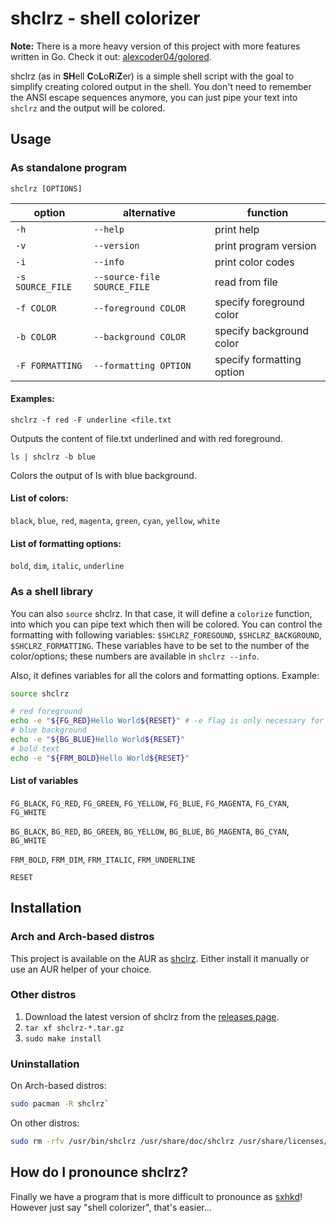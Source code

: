 
# shclrz - shell colorizer

**Note:**
There is a more heavy version of this project with more features written in Go.
Check it out: [alexcoder04/golored](https://github.com/alexcoder04/golored).

shclrz (as in **SH**ell **C**o**L**o**R**i**Z**er) is a simple shell script with
the goal to simplify creating colored output in the shell. You don't need to
remember the ANSI escape sequences anymore, you can just pipe your text into
`shclrz` and the output will be colored.

## Usage

### As standalone program

```
shclrz [OPTIONS]
```

| option           | alternative                 | function                  |
|------------------|-----------------------------|---------------------------|
| `-h`             | `--help`                    | print help                |
| `-v`             | `--version`                 | print program version     |
| `-i`             | `--info`                    | print color codes         |
| `-s SOURCE_FILE` | `--source-file SOURCE_FILE` | read from file            |
| `-f COLOR`       | `--foreground COLOR`        | specify foreground color  |
| `-b COLOR`       | `--background COLOR`        | specify background color  |
| `-F FORMATTING`  | `--formatting OPTION`       | specify formatting option |

#### Examples:

```
shclrz -f red -F underline <file.txt
```

Outputs the content of file.txt underlined and with red foreground.

```
ls | shclrz -b blue
```

Colors the output of ls with blue background.

#### List of colors:

`black`, `blue`, `red`, `magenta`, `green`, `cyan`, `yellow`, `white`

#### List of formatting options:

`bold`, `dim`, `italic`, `underline`

### As a shell library

You can also `source` shclrz. In that case, it will define a `colorize` function, into which you can pipe text which then will be colored.
You can control the formatting with following variables: `$SHCLRZ_FOREGOUND`, `$SHCLRZ_BACKGROUND`, `$SHCLRZ_FORMATTING`.
These variables have to be set to the number of the color/options; these numbers are available in `shclrz --info`.

Also, it defines variables for all the colors and formatting options. Example:

```sh
source shclrz

# red foreground
echo -e "${FG_RED}Hello World${RESET}" # -e flag is only necessary for Bash, not for POSIX shells
# blue background
echo -e "${BG_BLUE}Hello World${RESET}"
# bold text
echo -e "${FRM_BOLD}Hello World${RESET}"
```

#### List of variables

`FG_BLACK`, `FG_RED`, `FG_GREEN`, `FG_YELLOW`, `FG_BLUE`, `FG_MAGENTA`, `FG_CYAN`, `FG_WHITE`

`BG_BLACK`, `BG_RED`, `BG_GREEN`, `BG_YELLOW`, `BG_BLUE`, `BG_MAGENTA`, `BG_CYAN`, `BG_WHITE`

`FRM_BOLD`, `FRM_DIM`, `FRM_ITALIC`, `FRM_UNDERLINE`

`RESET`

## Installation

### Arch and Arch-based distros

This project is available on the AUR as [shclrz](https://aur.archlinux.org/packages/shclrz). Either install it manually or use an AUR helper of your choice.

### Other distros

1. Download the latest version of shclrz from the [releases page](https://github.com/alexcoder04/shclrz/releases/latest).
2. `tar xf shclrz-*.tar.gz`
3. `sudo make install`

### Uninstallation

On Arch-based distros:

```sh
sudo pacman -R shclrz`
```

On other distros:
```sh
sudo rm -rfv /usr/bin/shclrz /usr/share/doc/shclrz /usr/share/licenses/shclrz /usr/share/man/man1/shclrz.1
```

## How do I pronounce shclrz?

Finally we have a program that is more difficult to pronounce as
[sxhkd](https://github.com/baskerville/sxhkd)! However just say "shell
colorizer", that's easier...
